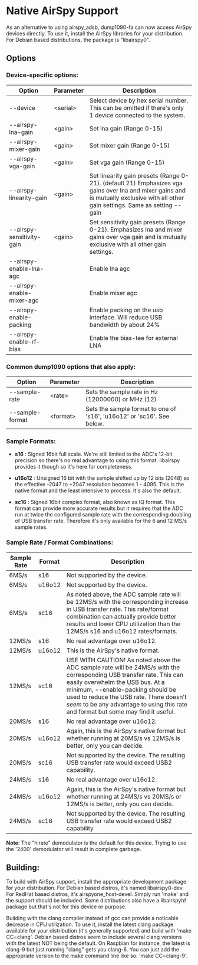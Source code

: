 # Native AirSpy Support

As an alternative to using airspy_adsb, dump1090-fa can now access AirSpy devices
directly.  To use it, install the AirSpy libraries for your distribution.
For Debian based distributions, the package is "libairspy0".

## Options

### Device-specific options:

|Option|Parameter|Description|
|------|---------|-----------|
|--device|\<serial\>|Select device by hex serial number. This can be omitted if there's only 1 device connected to the system.|
|--airspy-lna-gain|\<gain\>|Set lna gain (Range 0-15)|
|--airspy-mixer-gain|\<gain\>|Set mixer gain (Range 0-15)|
|--airspy-vga-gain|\<gain\>|Set vga gain (Range 0-15)|
|--airspy-linearity-gain|\<gain\>|Set linearity gain presets (Range 0-21). (default 21)                               Emphasizes vga gains over lna and mixer gains and is mutually exclusive with all other gain settings. Same as setting --gain|
|--airspy-sensitivity-gain|\<gain\>|Set sensitivity gain presets (Range 0-21). Emphasizes lna and mixer gains over vga gain and is mutually exclusive with all other gain settings.|
|--airspy-enable-lna-agc||Enable lna agc|
|--airspy-enable-mixer-agc||Enable mixer agc|
|--airspy-enable-packing||Enable packing on the usb interface.  Will reduce USB bandwidth by about 24%|
|--airspy-enable-rf-bias||Enable the bias-tee for external LNA|

### Common dump1090 options that also apply:
|Option|Parameter|Description|
|------|---------|-----------|
|--sample-rate|\<rate\>|Sets the sample rate in Hz (12000000) or MHz (12)|
|--sample-format|\<format\>|Sets the sample format to one of 's16', 'u16o12' or 'sc16'.  See below.|

  
### Sample Formats:

* **s16** : Signed 16bit full scale.  We're still limited to the
ADC's 12-bit precision so there's no real advantage
to using this format. libairspy provides it though so
it's here for completeness.
    
* **u16o12** : Unsigned 16 bit with the sample shifted up by 12 bits
(2048) so the effective -2047 to +2047 resolution
becomes 1 - 4095. This is the native format and the
least intensive to process. It's also the default.
    
* **sc16** : Signed 16bit complex format, also known as IQ format.
This format can provide more accurate results but it
requires that the ADC run at twice the configured
sample rate with the corresponding doubling of USB
transfer rate. Therefore it's only available for the
6 and 12 MS/s sample rates.

### Sample Rate / Format Combinations:

|Sample Rate|Format|Description|
|-|-|-|
|6MS/s|s16|Not supported by the device.|
|6MS/s|u16o12|Not supported by the device.|
|6MS/s|sc16|As noted above, the ADC sample rate will be 12MS/s with the corresponding increase in USB transfer rate. This rate/format combination can actually provide better results and lower CPU utilization than the 12MS/s s16 and u16o12 rates/formats.|
|12MS/s|s16|No real advantage over u16o12.|
|12MS/s|u16o12|This is the AirSpy's native format.|
|12MS/s|sc16|USE WITH CAUTION!  As noted above the ADC sample rate will be 24MS/s with the corresponding USB transfer rate. This can easily overwhelm the USB bus.  At a minimum, --enable-packing should be used to reduce the USB rate.  There doesn't _seem_ to be any advantage to using this rate and format but some may find it useful.|
|20MS/s|s16|No real advantage over u16o12.|
|20MS/s|u16o12|Again, this is the AirSpy's native format but whether running at 20MS/s vs 12MS/s is better, only you can decide.|
|20MS/s|sc16|Not supported by the device.  The resulting USB transfer rate would exceed USB2 capability.|
|24MS/s|s16|No real advantage over u16o12.|
|24MS/s|u16o12|Again, this is the AirSpy's native format but whether running at 24MS/s vs 20MS/s or 12MS/s is better, only you can decide.|
|24MS/s|sc16|Not supported by the device.  The resulting USB transfer rate would exceed USB2 capability|
    
**Note**: The "hirate" demodulator is the default for this device. Trying to use the '2400' demodulator will result
in complete garbage.

## Building:
    
To build with AirSpy support, install the appropriate development
package for your distribution.  For Debian based distros, it's
named libairspy0-dev.  For RedHat based distros, it's
airspyone_host-devel.  Simply run 'make' and the support should
be included.  Some distributions also have a libairspyhf package
but that's not for this device or purpose. 
    
Building with the clang compiler instead of gcc can
provide a noticable decrease in CPU utilization.  To use it, install
the latest clang package available for your distribution (it's
generally supported) and build with 'make CC=clang'.  Debian based
distros seem to include several clang versions with the latest NOT
being the default.  On Raspbian for instance, the latest is clang-9
but just running "clang" gets you clang-6.  You can just add the
appropriate version to the make command line like so:
'make CC=clang-9'.
